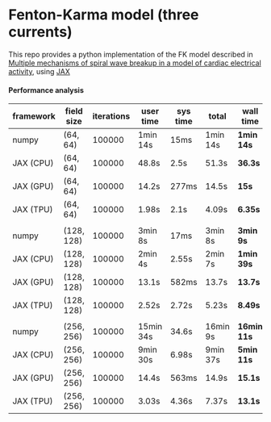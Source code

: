 # Fenton-Karma model (three currents)


This repo provides a python implementation of the FK model described in [Multiple mechanisms of spiral wave breakup in a model of cardiac electrical activity](https://aip.scitation.org/doi/10.1063/1.1504242), using [JAX](https://github.com/google/jax)


#### Performance analysis

|  framework 	|  field size 	|  iterations 	|  user time 	|  sys time 	|  total   	| **wall time** 	|
|------------	|-------------	|-------------	|------------	|-----------	|----------	|---------------	|
| numpy      	| (64, 64)    	| 100000      	| 1min 14s   	| 15ms      	| 1min 14s 	| **1min 14s**  	|
| JAX (CPU)  	| (64, 64)    	| 100000      	| 48.8s      	| 2.5s      	| 51.3s    	| **36.3s**     	|
| JAX (GPU)  	| (64, 64)    	| 100000      	| 14.2s      	| 277ms     	| 14.5s    	| **15s**       	|
| JAX (TPU)  	| (64, 64)    	| 100000      	| 1.98s      	| 2.1s      	| 4.09s    	| **6.35s**     	|
|            	|             	|             	|            	|           	|          	|               	|
|  numpy     	| (128, 128)  	| 100000      	| 3min 8s    	| 17ms      	| 3min 8s  	| **3min 9s**   	|
| JAX (CPU)  	| (128, 128)  	| 100000      	| 2min 4s    	| 2.55s     	| 2min 7s  	| **1min 39s**  	|
| JAX (GPU)  	| (128, 128)  	| 100000      	| 13.1s      	| 582ms     	| 13.7s    	| **13.7s**     	|
| JAX (TPU)  	| (128, 128)  	| 100000      	| 2.52s      	| 2.72s     	| 5.23s    	| **8.49s**     	|
|            	|             	|             	|            	|           	|          	|               	|
| numpy      	| (256, 256)  	| 100000      	| 15min 34s  	| 34.6s     	| 16min 9s 	| **16min 11s** 	|
| JAX (CPU)  	| (256, 256)  	| 100000      	| 9min 30s   	| 6.98s     	| 9min 37s 	| **5min 11s**   	|
| JAX (GPU)  	| (256, 256)  	| 100000      	| 14.4s      	| 563ms     	| 14.9s    	| **15.1s**      	|
| JAX (TPU)  	| (256, 256)  	| 100000      	| 3.03s      	| 4.36s     	| 7.37s    	| **13.1s**      	|

